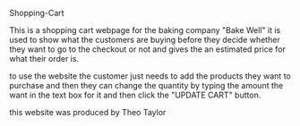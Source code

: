 Shopping-Cart

This is a shopping cart webpage for the baking company "Bake Well" it is used to show what the customers are buying before they decide whether they want to go to the checkout or not and gives the an estimated price for what their order is.

to use the website the customer just needs to add the products they want to purchase and then they can change the quantity by typing the amount the want in the text box for it and then click the "UPDATE CART" button.

this website was produced by Theo Taylor
